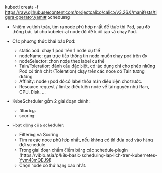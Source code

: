 kubectl create -f https://raw.githubusercontent.com/projectcalico/calico/v3.26.0/manifests/tigera-operator.yaml# Scheduling
- Nhiệm vụ tính toán, tìm ra node phù hợp nhất để thực thi Pod, sau đó thông báo lại cho kubelet tại node đó để khởi tạo và chạy Pod.
- Các phương thức khai báo Pod:
    - static pod: chạy 1 pod trên 1 node cụ thể
    - nodeName: gán trực tiếp thông tin node muốn chạy pod trên đó
    - nodeSelector: chọn node theo label cụ thể
    - Tain/Toleration: đánh dấu đặc biệt, có tác dụng chỉ cho phép những Pod có tính chất (Toleration) chạy trên các node có Tain tương đương
    - Affinity: node / pod đó có label thỏa mãn điều kiện cho trước.
    - Resource request / limits: điều kiện node về tài nguyên như Ram, CPU, Disk, ...

- KubeScheduler gồm 2 giai đoạn chính:
    + filtering:
    + scoring:

- Hoạt động của scheduler:
    + Filtering và Scoring
    + Tim ra các node phù hợp nhất, nếu không có thì đưa pod vào hàng đợi schedule
    + Trong giai đoạn chấm điểm bằng các schedule-plugin (https://viblo.asia/p/k8s-basic-scheduling-lap-lich-tren-kubernetes-Yym40mQEJ91)
    + Chọn node có thứ hạng cao nhất.
